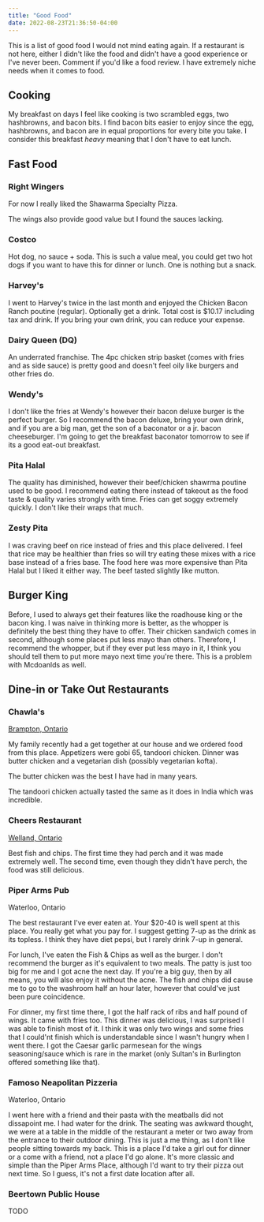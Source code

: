 ```yaml
---
title: "Good Food"
date: 2022-08-23T21:36:50-04:00
---
```


This is a list of good food I would not mind eating again.
If a restaurant is not here, either I didn't like the food and didn't have a good experience
or I've never been. Comment if you'd like a food review. I have extremely niche needs
when it comes to food.

## Cooking

My breakfast on days I feel like cooking is two scrambled eggs, two hashbrowns, and bacon bits.
I find bacon bits easier to enjoy since the egg, hashbrowns, and bacon are in equal proportions
for every bite you take. I consider this breakfast *heavy* meaning that I don't have to eat lunch.

## Fast Food

### Right Wingers

For now I really liked the Shawarma Specialty Pizza.

The wings also provide good value but I found the sauces lacking.

### Costco

Hot dog, no sauce + soda. This is such a value meal, you could
get two hot dogs if you want to have this for dinner or lunch. One is nothing
but a snack.

### Harvey's

I went to Harvey's twice in the last month and enjoyed the Chicken Bacon Ranch poutine (regular).
Optionally get a drink. Total cost is $10.17 including tax and drink. If you bring your own
drink, you can reduce your expense.

### Dairy Queen (DQ)

An underrated franchise. The 4pc chicken strip basket (comes with fries and as side sauce) is pretty good
and doesn't feel oily like burgers and other fries do.

### Wendy's

I don't like the fries at Wendy's however their bacon deluxe burger is the perfect burger.
So I recommend the bacon deluxe, bring your own drink, and if you are a big man, get the son
of a baconator or a jr. bacon cheeseburger. I'm going to get the breakfast baconator tomorrow to see
if its a good eat-out breakfast.

### Pita Halal

The quality has diminished, however their beef/chicken shawrma poutine used to be good. I recommend eating there instead of takeout
as the food taste & quality varies strongly with time. Fries can get soggy extremely quickly. I don't like their wraps that much.

### Zesty Pita

I was craving beef on rice instead of fries and this place delivered. I feel that rice may be healthier than fries
so will try eating these mixes with a rice base instead of a fries base. The food here was more expensive than Pita Halal
but I liked it either way. The beef tasted slightly like mutton.

## Burger King

Before, I used to always get their features like the roadhouse king or the bacon king. I was naive
in thinking more is better, as the whopper is definitely the best thing they have to offer. Their chicken sandwich comes
in second, although some places put less mayo than others. Therefore, I recommend the whopper, but if they ever put less mayo in it,
I think you should tell them to put more mayo next time you're there. This is a problem with Mcdoanlds as well.

## Dine-in or Take Out Restaurants

### Chawla's

[Brampton, Ontario](https://www.chawlascuisine.com/menus)

My family recently had a get together at our house and we ordered food from this place. Appetizers were
gobi 65, tandoori chicken. Dinner was butter chicken and a vegetarian dish (possibly vegetarian kofta).

The butter chicken was the best I have had in many years.

The tandoori chicken actually tasted the same as it does in India which was incredible.

### Cheers Restaurant

[Welland, Ontario](www.cheerswelland.com)

Best fish and chips. The first time they had perch and it was made extremely well.
The second time, even though they didn't have perch, the food was still delicious.

### Piper Arms Pub

Waterloo, Ontario

The best restaurant I've ever eaten at. Your $20-40 is well spent at this place. You really get
what you pay for. I suggest getting 7-up as the drink as its topless. I think they have diet pepsi,
but I rarely drink 7-up in general.

For lunch, I've eaten the Fish & Chips as well as the burger. I don't recommend the burger as it's equivalent to
two meals. The patty is just too big for me and I got acne the next day. If you're a big guy, then by all means,
you will also enjoy it without the acne. The fish and chips did cause me to go to the washroom half an hour later, however
that could've just been pure coincidence.

For dinner, my first time there, I got the half rack of ribs and half pound of wings. It came with fries too. This
dinner was delicious, I was surprised I was able to finish most of it. I think it was only two wings and some
fries that I could'nt finish which is understandable since I wasn't hungry when I went there. I got the Caesar garlic
parmesean for the wings seasoning/sauce which is rare in the market (only Sultan's in Burlington offered something like that).

### Famoso Neapolitan Pizzeria

Waterloo, Ontario

I went here with a friend and their pasta with the meatballs did not dissapoint me. I had water for the drink.
The seating was awkward thought, we were at a table in the middle of the restaurant a meter or two away from the entrance
to their outdoor dining. This is just a me thing, as I don't like people sitting towards my back. This is a place I'd take
a girl out for dinner or a come with a friend, not a place I'd go alone. It's more classic and simple than the Piper Arms Place,
although I'd want to try their pizza out next time. So I guess, it's not a first date location after all.

### Beertown Public House

TODO
